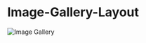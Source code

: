 # Image-Gallery-Layout
![Image Gallery](https://github.com/Ronikakashyap/Image-Gallery-Layout/assets/135813402/e9edcdd4-b3f2-4dc3-9d94-babbb36372ba)
